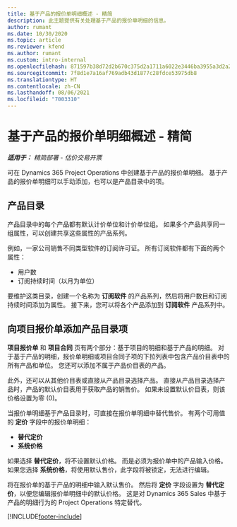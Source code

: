 ```yaml
---
title: 基于产品的报价单明细概述 - 精简
description: 此主题提供有关处理基于产品的报价单明细的信息。
author: rumant
ms.date: 10/30/2020
ms.topic: article
ms.reviewer: kfend
ms.author: rumant
ms.custom: intro-internal
ms.openlocfilehash: 871597b38d72d2b670c375d2a1711a6022e3446ba3955a3d2a233a6486d85f5c
ms.sourcegitcommit: 7f8d1e7a16af769adb43d1877c28fdce53975db8
ms.translationtype: HT
ms.contentlocale: zh-CN
ms.lasthandoff: 08/06/2021
ms.locfileid: "7003310"
---
```

# <a name="product-based-quote-lines-overview---lite"></a>基于产品的报价单明细概述 - 精简

_**适用于：** 精简部署 - 估价交易开票_

可在 Dynamics 365 Project Operations 中创建基于产品的报价单明细。 基于产品的报价单明细可以手动添加，也可以是产品目录中的项。

## <a name="product-catalog"></a>产品目录

产品目录中的每个产品都有默认计价单位和计价单位组。 如果多个产品共享同一组属性，可以创建共享这些属性的产品系列。 

例如，一家公司销售不同类型软件的订阅许可证。 所有订阅软件都有下面的两个属性：

- 用户数
- 订阅持续时间（以月为单位）

要维护这类目录，创建一个名称为 **订阅软件** 的产品系列，然后将用户数目和订阅持续时间添加为属性。 接下来，您可以将各个产品添加到 **订阅软件** 产品系列中。

## <a name="add-product-catalog-items-to-a-project-quote"></a>向项目报价单添加产品目录项

**项目报价单** 和 **项目合同** 页有两个部分：基于项目的明细和基于产品的明细。 对于基于产品的明细，报价单明细或项目合同子项的下拉列表中包含产品价目表中的所有产品和单位。 您还可以添加不属于产品价目表的产品。

此外，还可以从其他价目表或直接从产品目录选择产品。 直接从产品目录选择产品时，产品的默认价目表用于获取产品的销售价。 如果未设置默认价目表，则该价格设置为零 (0)。

当报价单明细基于产品目录时，可直接在报价单明细中替代售价。 有两个可用值的 **定价** 字段中的报价单明细：

- **替代定价**
- **系统价格**

如果选择 **替代定价**，将不设置默认价格。 而是必须为报价单中的产品输入价格。 如果您选择 **系统价格**，将使用默认售价，此字段将被锁定，无法进行编辑。

将在报价单的基于产品的明细中输入默认售价。 然后将 **定价** 字段设置为 **替代定价**，以便您编辑报价单明细中的默认价格。 这是对 Dynamics 365 Sales 中基于产品的明细行为的 Project Operations 特定替代。


[!INCLUDE[footer-include](../../includes/footer-banner.md)]